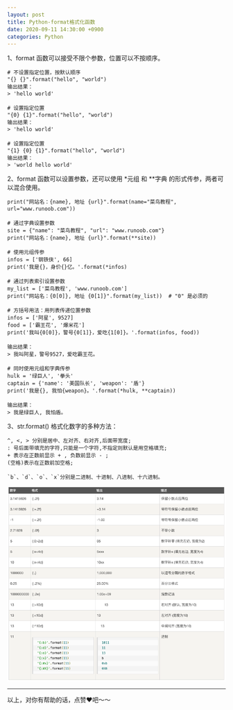 ```yaml
---
layout: post
title: Python-format格式化函数
date: 2020-09-11 14:30:00 +0900
categories: Python
---
```

1、format 函数可以接受不限个参数，位置可以不按顺序。
```
# 不设置指定位置，按默认顺序
"{} {}".format("hello", "world")
输出结果：
> 'hello world'

# 设置指定位置
"{0} {1}".format("hello", "world")
输出结果：
> 'hello world'

# 设置指定位置
"{1} {0} {1}".format("hello", "world")
输出结果：
> 'world hello world'
```

2、format 函数可以设置参数，还可以使用 *元组 和 **字典 的形式传参，两者可以混合使用。
```
print("网站名：{name}, 地址 {url}".format(name="菜鸟教程", url="www.runoob.com"))

# 通过字典设置参数
site = {"name": "菜鸟教程", "url": "www.runoob.com"}
print("网站名：{name}, 地址 {url}".format(**site))

# 使用元组传参
infos = ['钢铁侠', 66]
print('我是{}，身价{}亿。'.format(*infos)

# 通过列表索引设置参数
my_list = ['菜鸟教程', 'www.runoob.com']
print("网站名：{0[0]}, 地址 {0[1]}".format(my_list))  # "0" 是必须的

# 方括号用法：用列表传递位置参数
infos = ['阿星', 9527]
food = ['霸王花', '爆米花']
print('我叫{0[0]}，警号{0[1]}，爱吃{1[0]}。'.format(infos, food))

输出结果：
> 我叫阿星，警号9527，爱吃霸王花。

# 同时使用元组和字典传参
hulk = '绿巨人', '拳头'
captain = {'name': '美国队长', 'weapon': '盾'}
print('我是{}, 我怕{weapon}。'.format(*hulk, **captain))

输出结果：
> 我是绿巨人, 我怕盾。

```

3、str.format() 格式化数字的多种方法：
```
^, <, > 分别是居中、左对齐、右对齐,后面带宽度;
: 号后面带填充的字符,只能是一个字符,不指定则默认是用空格填充;
+ 表示在正数前显示 + , 负数前显示 - ;
(空格)表示在正数前加空格;

`b`、`d`、`o`、`x`分别是二进制、十进制、八进制、十六进制。
```

![format](/assets/img/cc/python-format-1.png)


---
以上，对你有帮助的话，点赞❤️吧～～
